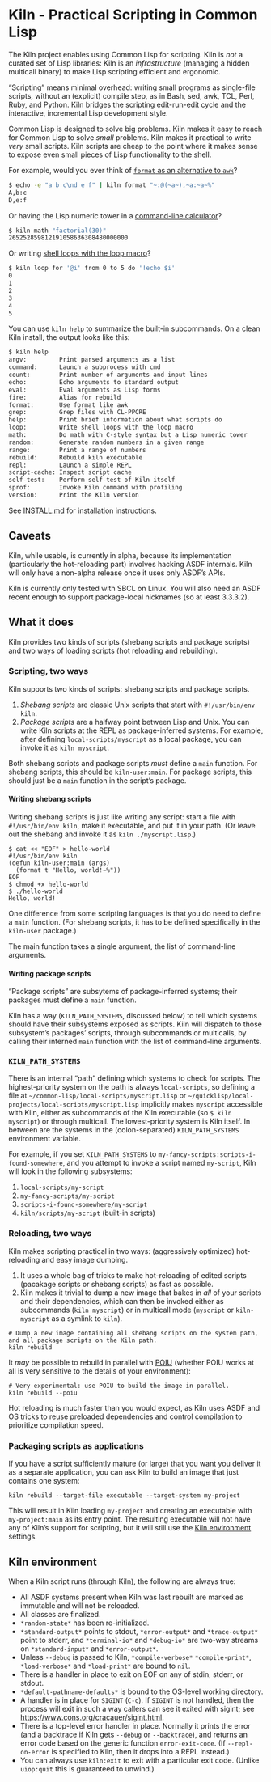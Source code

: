 # Kiln - Practical Scripting in Common Lisp

The Kiln project enables using Common Lisp for scripting. Kiln is *not* a curated set of Lisp libraries: Kiln is an *infrastructure* (managing a hidden multicall binary) to make Lisp scripting efficient and ergonomic.

“Scripting” means minimal overhead: writing small programs as single-file scripts, without an (explicit) compile step, as in Bash, sed, awk, TCL, Perl, Ruby, and Python. Kiln bridges the scripting edit-run-edit cycle and the interactive, incremental Lisp development style.

Common Lisp is designed to solve big problems. Kiln makes it easy to reach for Common Lisp to solve *small* problems. Kiln makes it practical to write *very* small scripts. Kiln scripts are cheap to the point where it makes sense to expose even small pieces of Lisp functionality to the shell.

For example, would you ever think of [`format` as an alternative to `awk`](scripts/format.lisp)?

``` sh
$ echo -e "a b c\nd e f" | kiln format "~:@(~a~),~a:~a~%"
A,b:c
D,e:f
```

Or having the Lisp numeric tower in a [command-line calculator](scripts/math.lisp)?

``` sh
$ kiln math "factorial(30)"
265252859812191058636308480000000
```

Or writing [shell loops with the loop macro](scripts/loop.lisp)?

``` sh
$ kiln loop for '@i' from 0 to 5 do '!echo $i'
0
1
2
3
4
5
```

You can use `kiln help` to summarize the built-in subcommands. On a clean Kiln install, the output looks like this:

``` sh
$ kiln help
argv:         Print parsed arguments as a list
command:      Launch a subprocess with cmd
count:        Print number of arguments and input lines
echo:         Echo arguments to standard output
eval:         Eval arguments as Lisp forms
fire:         Alias for rebuild
format:       Use format like awk
grep:         Grep files with CL-PPCRE
help:         Print brief information about what scripts do
loop:         Write shell loops with the loop macro
math:         Do math with C-style syntax but a Lisp numeric tower
random:       Generate random numbers in a given range
range:        Print a range of numbers
rebuild:      Rebuild kiln executable
repl:         Launch a simple REPL
script-cache: Inspect script cache
self-test:    Perform self-test of Kiln itself
sprof:        Invoke Kiln command with profiling
version:      Print the Kiln version
```

See [INSTALL.md](./INSTALL.md) for installation instructions.

## Caveats

Kiln, while usable, is currently in alpha, because its implementation (particularly the hot-reloading part) involves hacking ASDF internals. Kiln will only have a non-alpha release once it uses only ASDF’s APIs.

Kiln is currently only tested with SBCL on Linux. You will also need
an ASDF recent enough to support package-local nicknames (so at least
3.3.3.2).

## What it does

Kiln provides two kinds of scripts (shebang scripts and package scripts) and two ways of loading scripts (hot reloading and rebuilding).

### Scripting, two ways

Kiln supports two kinds of scripts: shebang scripts and package scripts.

1. *Shebang scripts* are classic Unix scripts that start with `#!/usr/bin/env kiln`.
2. *Package scripts* are a halfway point between Lisp and Unix. You can write Kiln scripts at the REPL as package-inferred systems. For example, after defining `local-scripts/myscript` as a local package, you can invoke it as `kiln myscript`.

Both shebang scripts and package scripts *must* define a `main` function. For shebang scripts, this should be `kiln-user:main`. For package scripts, this should just be a `main` function in the script’s package.

#### Writing shebang scripts

Writing shebang scripts is just like writing any script: start a file with `#!/usr/bin/env kiln`, make it executable, and put it in your path. (Or leave out the shebang and invoke it as `kiln ./myscript.lisp`.)

``` shell
$ cat << "EOF" > hello-world
#!/usr/bin/env kiln
(defun kiln-user:main (args)
  (format t "Hello, world!~%"))
EOF
$ chmod +x hello-world
$ ./hello-world
Hello, world!
```

One difference from some scripting languages is that you do need to define a `main` function. (For shebang scripts, it has to be defined specifically in the `kiln-user` package.)

The main function takes a single argument, the list of command-line
arguments.

#### Writing package scripts

“Package scripts” are subsytems of package-inferred systems; their packages must define a `main` function.

Kiln has a way (`KILN_PATH_SYSTEMS`, discussed below) to tell which systems
should have their subsystems exposed as scripts. Kiln will dispatch to those subsystem’s packages’ scripts, through subcommands or multicalls, by calling their interned `main` function with the list of command-line arguments.

### `KILN_PATH_SYSTEMS`

There is an internal “path” defining which systems to check for
scripts. The highest-priority system on the path is always `local-scripts`, so
defining a file at `~/common-lisp/local-scripts/myscript.lisp` or
`~/quicklisp/local-projects/local-scripts/myscript.lisp` implicitly
makes `myscript` accessible with Kiln, either as subcommands of the
Kiln executable (so `$ kiln myscript`) or through multicall. The lowest-priority system is Kiln itself. In between are the systems in the (colon-separated) `KILN_PATH_SYSTEMS` environment variable.

For example, if you set `KILN_PATH_SYSTEMS` to `my-fancy-scripts:scripts-i-found-somewhere`, and you attempt to invoke a script named `my-script`, Kiln will look in the following subsystems:

1. `local-scripts/my-script`
1. `my-fancy-scripts/my-script`
1. `scripts-i-found-somewhere/my-script`
1. `kiln/scripts/my-script` (built-in scripts)

### Reloading, two ways

Kiln makes scripting practical in two ways: (aggressively optimized) hot-reloading and easy image dumping.

1. It uses a whole bag of tricks to make hot-reloading of edited scripts (pacakage scripts or shebang scripts) as fast as possible.
2. Kiln makes it trivial to dump a new image that bakes in *all* of your scripts and their dependencies, which can then be invoked either as subcommands (`kiln myscript`) or in multicall mode (`myscript` or `kiln-myscript` as a symlink to `kiln`).

``` shell
# Dump a new image containing all shebang scripts on the system path, and all package scripts on the Kiln path.
kiln rebuild
```

It *may* be possible to rebuild in parallel with [POIU][] (whether POIU works at all is very sensitive to the details of your environment):

``` shell
# Very experimental: use POIU to build the image in parallel.
kiln rebuild --poiu
```

Hot reloading is much faster than you would expect, as Kiln uses ASDF and
OS tricks to reuse preloaded dependencies and control compilation to
prioritize compilation speed.

### Packaging scripts as applications

If you have a script sufficiently mature (or large) that you want you deliver it as a separate application, you can ask Kiln to build an image that just contains one system:

``` shell
kiln rebuild --target-file executable --target-system my-project
```

This will result in Kiln loading `my-project` and creating an executable with `my-project:main` as its entry point. The resulting executable will not have any of Kiln’s support for scripting, but it will still use the [Kiln environment](#kiln-environment) settings.

## Kiln environment

When a Kiln script runs (through Kiln), the following are always true:

- All ASDF systems present when Kiln was last rebuilt are marked as immutable and will not be reloaded.
- All classes are finalized.
- `*random-state*` has been re-initialized.
- `*standard-output*` points to stdout, `*error-output*` and `*trace-output*` point to stderr, and `*terminal-io*` and `*debug-io*` are two-way streams on `*standard-input*` and `*error-output*`.
- Unless `--debug` is passed to Kiln, `*compile-verbose*` `*compile-print*`, `*load-verbose*` and `*load-print*` are bound to `nil`.
- There is a handler in place to exit on EOF on any of stdin, stderr, or stdout.
- `*default-pathname-defaults*` is bound to the OS-level working directory.
- A handler is in place for `SIGINT` (`C-c`). If `SIGINT` is not handled, then the process will exit in such a way callers can see it exited with sigint; see https://www.cons.org/cracauer/sigint.html.
- There is a top-level error handler in place. Normally it prints the error (and a backtrace if Kiln gets `--debug` or `--backtrace`), and returns an error code based on the generic function `error-exit-code`. (If `--repl-on-error` is specified to Kiln, then it drops into a REPL instead.)
- You can always use `kiln:exit` to exit with a particular exit code. (Unlike `uiop:quit` this is guaranteed to unwind.)

[Buildapp]: https://www.xach.com/lisp/buildapp/
[Roswell]: https://roswell.github.io/
[adopt]: https://github.com/sjl/adopt
[cl-launch]: https://www.cliki.net/cl-launch
[clingon]: https://github.com/dnaeon/clingon
[clon]: https://github.com/didierverna/clon
[command-line-arguments]: https://github.com/fare/command-line-arguments
[unix-opts]: https://github.com/libre-man/unix-opts
[POIU]: https://gitlab.common-lisp.net/qitab/poiu
